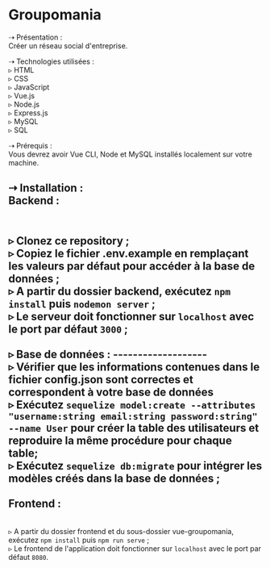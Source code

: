 Groupomania
====================================================

⇢ Présentation :
<br>Créer un réseau social d'entreprise.

⇢ Technologies utilisées :
<br>▹ HTML
<br>▹ CSS
<br>▹ JavaScript
<br>▹ Vue.js
<br>▹ Node.js
<br>▹ Express.js
<br>▹ MySQL
<br>▹ SQL

⇢ Prérequis :
<br>Vous devrez avoir Vue CLI, Node et MySQL installés localement sur votre machine.

⇢ Installation :
<br>Backend :
-------------
<br>▹ Clonez ce repository ;
<br>▹ Copiez le fichier .env.example en remplaçant les valeurs par défaut pour accéder à la base de données ;
<br>▹ A partir du dossier backend, exécutez `npm install` puis `nodemon server` ;
<br>▹ Le serveur doit fonctionner sur `localhost` avec le port par défaut `3000` ;
<br>
<br>▹ Base de données :
    -------------------
<br>▹ Vérifier que les informations contenues dans le fichier config.json sont correctes et correspondent à votre base de données
<br>▹ Exécutez `sequelize model:create --attributes "username:string email:string password:string" --name User` pour créer la table des utilisateurs et reproduire la même procédure pour chaque table;
<br>▹ Exécutez `sequelize db:migrate` pour intégrer les modèles créés dans la base de données ;
<br>
<br>Frontend :
--------------
<br>▹ A partir du dossier frontend et du sous-dossier vue-groupomania, exécutez `npm install` puis `npm run serve` ;
<br>▹ Le frontend de l'application doit fonctionner sur `localhost` avec le port par défaut `8080`.
